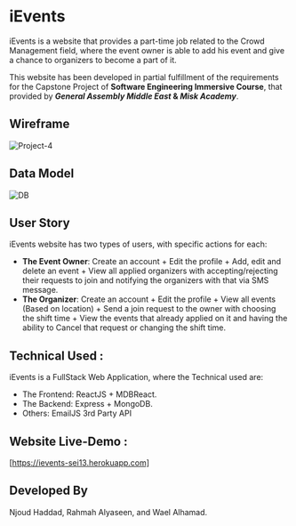 # iEvents
iEvents is a website that provides a part-time job related to the Crowd Management field, where the event owner is able to add his event and give a chance to organizers to become a part of it.

This website has been developed in partial fulfillment of the requirements for the Capstone Project of **Software Engineering Immersive Course**, that provided by **_General Assembly Middle East_ & _Misk Academy_**.

## Wireframe
![Project-4](https://media.git.generalassemb.ly/user/32526/files/1ca9f200-6b99-11eb-86d0-4761310a3f62)

## Data Model 

![DB](https://media.git.generalassemb.ly/user/32588/files/5e8c6580-6ba4-11eb-8139-bd7c9f592e14)


## User Story
iEvents website has two types of users, with specific actions for each:
* **The Event Owner**: Create an account + Edit the profile + Add, edit and delete an event + View all applied organizers with accepting/rejecting their requests to join and notifying the organizers with that via SMS message.
* **The Organizer**: Create an account + Edit the profile + View all events (Based on location) + Send a join request to the owner with choosing the shift time + View the events that already applied on it and having the ability to Cancel that request or changing the shift time.

## Technical Used :
iEvents is a FullStack Web Application, where the Technical used are:
* The Frontend: ReactJS + MDBReact.
* The Backend: Express + MongoDB.
* Others: EmailJS 3rd Party API 

## Website Live-Demo :
[https://ievents-sei13.herokuapp.com]

## Developed By
Njoud Haddad, Rahmah Alyaseen, and Wael Alhamad. 

